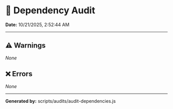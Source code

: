 # 🧩 Dependency Audit
**Date:** 10/21/2025, 2:52:44 AM

---

## ⚠️ Warnings
_None_

## ❌ Errors
_None_

---

**Generated by:** scripts/audits/audit-dependencies.js
